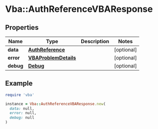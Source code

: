 # Vba::AuthReferenceVBAResponse

## Properties

| Name | Type | Description | Notes |
| ---- | ---- | ----------- | ----- |
| **data** | [**AuthReference**](AuthReference.md) |  | [optional] |
| **error** | [**VBAProblemDetails**](VBAProblemDetails.md) |  | [optional] |
| **debug** | [**Debug**](Debug.md) |  | [optional] |

## Example

```ruby
require 'vba'

instance = Vba::AuthReferenceVBAResponse.new(
  data: null,
  error: null,
  debug: null
)
```

